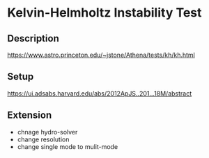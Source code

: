 # Kelvin-Helmholtz Instability Test

## Description

https://www.astro.princeton.edu/~jstone/Athena/tests/kh/kh.html

## Setup

https://ui.adsabs.harvard.edu/abs/2012ApJS..201...18M/abstract

## Extension

- chnage hydro-solver
- change resolution
- change single mode to mulit-mode



